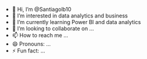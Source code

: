 - 👋 Hi, I’m @Santiagolb10
- 👀 I’m interested in data analytics and business
- 🌱 I’m currently learning Power BI and data analytics
- 💞️ I’m looking to collaborate on ...
- 📫 How to reach me ...
- 😄 Pronouns: ...
- ⚡ Fun fact: ...

<!---
Santiagolb10/Santiagolb10 is a ✨ special ✨ repository because its `README.md` (this file) appears on your GitHub profile.
You can click the Preview link to take a look at your changes.
--->
